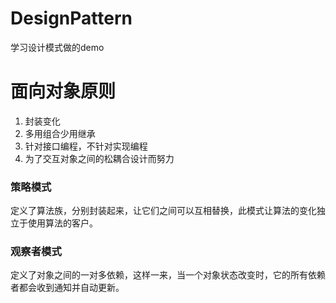 # DesignPattern
学习设计模式做的demo
# 面向对象原则
1. 封装变化
2. 多用组合少用继承
3. 针对接口编程，不针对实现编程
4. 为了交互对象之间的松耦合设计而努力
### 策略模式
定义了算法族，分别封装起来，让它们之间可以互相替换，此模式让算法的变化独立于使用算法的客户。
### 观察者模式
定义了对象之间的一对多依赖，这样一来，当一个对象状态改变时，它的所有依赖者都会收到通知并自动更新。
